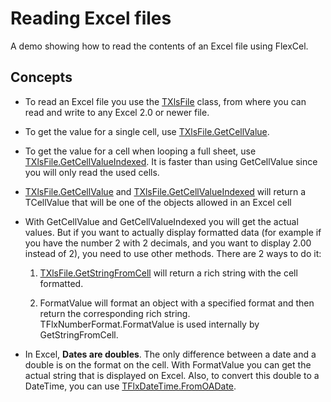 # Reading Excel files

A demo showing how to read the contents of an Excel file using FlexCel.

## Concepts

- To read an Excel file you use the [TXlsFile](https://doc.tmssoftware.com/flexcel/vcl/api/FlexCel.XlsAdapter/TXlsFile/index.html) class, from where you
  can read and write to any Excel 2.0 or newer
  file.

- To get the value for a single cell, use [TXlsFile.GetCellValue](https://doc.tmssoftware.com/flexcel/vcl/api/FlexCel.XlsAdapter/TXlsFile/GetCellValue.html).

- To get the value for a cell when looping a full sheet, use
  [TXlsFile.GetCellValueIndexed](https://doc.tmssoftware.com/flexcel/vcl/api/FlexCel.XlsAdapter/TXlsFile/GetCellValueIndexed.html). It is faster than using
  GetCellValue since you will only read the used cells.


- [TXlsFile.GetCellValue](https://doc.tmssoftware.com/flexcel/vcl/api/FlexCel.XlsAdapter/TXlsFile/GetCellValue.html) and 
[TXlsFile.GetCellValueIndexed](https://doc.tmssoftware.com/flexcel/vcl/api/FlexCel.XlsAdapter/TXlsFile/GetCellValueIndexed.html) will return a 
TCellValue that will be one of the objects allowed in an Excel cell

- With GetCellValue and GetCellValueIndexed you will get the actual
  values. But if you want to actually display formatted data (for
  example if you have the number 2 with 2 decimals, and you want to
  display 2.00 instead of 2), you need to use other methods. There
  are 2 ways to do it:

   1. [TXlsFile.GetStringFromCell](https://doc.tmssoftware.com/flexcel/vcl/api/FlexCel.XlsAdapter/TXlsFile/GetStringFromCell.html) will return a rich string with the
   cell formatted.

   2. FormatValue will format an object with a
   specified format and then return the corresponding rich string.
   TFlxNumberFormat.FormatValue is used internally by
   GetStringFromCell.

- In Excel, **Dates are doubles**. The only difference between a date
  and a double is on the format on the cell. With
  FormatValue you can get the actual string that is
  displayed on Excel. Also, to convert this double to a DateTime,
  you can use [TFlxDateTime.FromOADate](https://doc.tmssoftware.com/flexcel/vcl/api/FlexCel.Core/TFlxDateTime/FromOADate.html).
